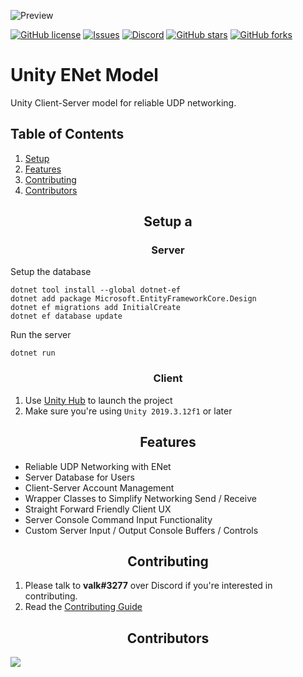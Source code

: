 ![Preview](https://i.gyazo.com/acf5808f64dbf0971198c6b01ec0433c.png)

[![GitHub license][license]][license-url]
[![Issues][issues]][issues-url]
[![Discord][discord]][discord-url]
[![GitHub stars][stars]][stars-url]
[![GitHub forks][forks]][forks-url]

<h1>Unity ENet Model</h1>
Unity Client-Server model for reliable UDP networking.

## Table of Contents
1. [Setup](#setup)
2. [Features](#features)
3. [Contributing](#contributing)
4. [Contributors](#contributors)

<h2 align="center">Setup a</h2>
<h3 align="center">Server</h3>

Setup the database
```
dotnet tool install --global dotnet-ef
dotnet add package Microsoft.EntityFrameworkCore.Design
dotnet ef migrations add InitialCreate
dotnet ef database update
```
Run the server
```
dotnet run
```

<h3 align="center">Client</h3>

1. Use [Unity Hub](https://unity3d.com/get-unity/download) to launch the project
2. Make sure you're using `Unity 2019.3.12f1` or later

<h2 align="center">Features</h2>

- Reliable UDP Networking with ENet
- Server Database for Users
- Client-Server Account Management
- Wrapper Classes to Simplify Networking Send / Receive
- Straight Forward Friendly Client UX
- Server Console Command Input Functionality
- Custom Server Input / Output Console Buffers / Controls

<h2 align="center">Contributing</h2>

1. Please talk to **valk#3277** over Discord if you're interested in contributing.
2. Read the [Contributing Guide](https://github.com/valkyrienyanko/Unity-ENet-Model/blob/master/.github/CONTRIBUTING.md)

<h2 align="center">Contributors</h2>

<a href="https://github.com/valkyrienyanko/Unity-ENet-Model/graphs/contributors">
  <img src="https://contributors-img.web.app/image?repo=valkyrienyanko/Unity-ENet-Model" />
</a>

[license]: https://img.shields.io/github/license/valkyrienyanko/Unity-ENet-Model?color=brightgreen
[license-url]: https://github.com/valkyrienyanko/Unity-ENet-Model/blob/master/LICENSE
[issues]: https://img.shields.io/github/issues/valkyrienyanko/Unity-ENet-Model
[issues-url]: https://github.com/valkyrienyanko/Unity-ENet-Model/issues
[discord]: https://img.shields.io/discord/453710350454620160.svg
[discord-url]: https://discord.gg/thMupbv
[stars]: https://img.shields.io/github/stars/valkyrienyanko/Unity-ENet-Model?color=brightgreen
[stars-url]: https://github.com/valkyrienyanko/Unity-ENet-Model/stargazers
[forks]: https://img.shields.io/github/forks/valkyrienyanko/Unity-ENet-Model?color=brightgreen
[forks-url]: https://github.com/valkyrienyanko/Unity-ENet-Model/network
